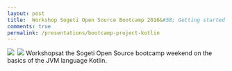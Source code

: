 ```yaml
---
layout: post
title:  Workshop Sogeti Open Source Bootcamp 2016&#58; Getting started with project Kotlin
comments: true
permalink: /presentations/bootcamp-project-kotlin
---
```

<a href="{{site.url}}/presentations/kotlin-getting-started"><img style="float:left; margin-right: 0.5em;" src="{{site.url}}/img/presentation.svg"/></a>
<a href="https://github.com/erwindeg/kotlin-koans"><img src="{{site.url}}/img/github.svg"/></a>
Workshopsat the Sogeti Open Source bootcamp weekend on the basics of the JVM language Kotlin.